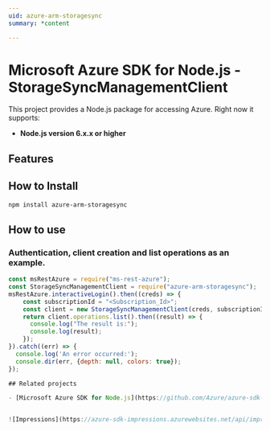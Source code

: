 ```yaml
---
uid: azure-arm-storagesync
summary: *content

---
```

# Microsoft Azure SDK for Node.js - StorageSyncManagementClient
This project provides a Node.js package for accessing Azure. Right now it supports:
- **Node.js version 6.x.x or higher**

## Features


## How to Install

```bash
npm install azure-arm-storagesync
```

## How to use

### Authentication, client creation and list operations as an example.

```javascript
const msRestAzure = require("ms-rest-azure");
const StorageSyncManagementClient = require("azure-arm-storagesync");
msRestAzure.interactiveLogin().then((creds) => {
    const subscriptionId = "<Subscription_Id>";
    const client = new StorageSyncManagementClient(creds, subscriptionId);
    return client.operations.list().then((result) => {
      console.log("The result is:");
      console.log(result);
    });
}).catch((err) => {
  console.log('An error occurred:');
  console.dir(err, {depth: null, colors: true});
});

## Related projects

- [Microsoft Azure SDK for Node.js](https://github.com/Azure/azure-sdk-for-node)


![Impressions](https://azure-sdk-impressions.azurewebsites.net/api/impressions/azure-sdk-for-node%2Flib%2Fservices%2FstoragesyncManagement%2FREADME.png)
